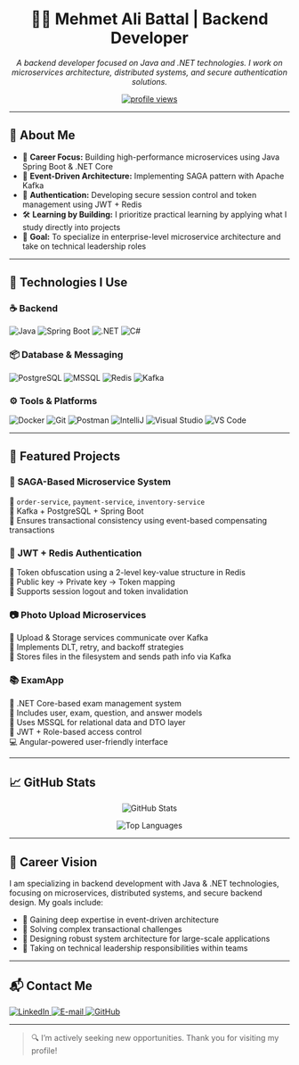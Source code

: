 <h1 align="center">🧑‍💻 Mehmet Ali Battal | Backend Developer</h1>

<p align="center">
  <i>A backend developer focused on Java and .NET technologies. I work on microservices architecture, distributed systems, and secure authentication solutions.</i>
</p>

<p align="center">
  <a href="https://github.com/mabattal">
    <img src="https://komarev.com/ghpvc/?username=mabattal&style=flat-square&color=blue" alt="profile views"/>
  </a>
</p>

---

## 🚀 About Me

- 🎯 **Career Focus:** Building high-performance microservices using Java Spring Boot & .NET Core  
- 🔄 **Event-Driven Architecture:** Implementing SAGA pattern with Apache Kafka  
- 🔐 **Authentication:** Developing secure session control and token management using JWT + Redis  
- 🛠️ **Learning by Building:** I prioritize practical learning by applying what I study directly into projects  
- 🚀 **Goal:** To specialize in enterprise-level microservice architecture and take on technical leadership roles

---

## 🧠 Technologies I Use

### ☕ Backend
![Java](https://img.shields.io/badge/Java-red?style=for-the-badge&logo=openjdk&logoColor=white)
![Spring Boot](https://img.shields.io/badge/Spring_Boot-6DB33F?style=for-the-badge&logo=springboot&logoColor=white)
![.NET](https://img.shields.io/badge/.NET_Core-512BD4?style=for-the-badge&logo=dotnet&logoColor=white)
![C#](https://img.shields.io/badge/C%23-239120?style=for-the-badge&logo=c-sharp&logoColor=white)

### 📦 Database & Messaging
![PostgreSQL](https://img.shields.io/badge/PostgreSQL-316192?style=for-the-badge&logo=postgresql&logoColor=white)
![MSSQL](https://img.shields.io/badge/Microsoft_SQL_Server-CC2927?style=for-the-badge&logo=microsoftsqlserver&logoColor=white)
![Redis](https://img.shields.io/badge/Redis-%23DC382D?style=for-the-badge&logo=redis&logoColor=white)
![Kafka](https://img.shields.io/badge/Kafka-000000?style=for-the-badge&logo=apachekafka&logoColor=white)

### ⚙️ Tools & Platforms
![Docker](https://img.shields.io/badge/Docker-2496ED?style=for-the-badge&logo=docker&logoColor=white)
![Git](https://img.shields.io/badge/Git-F05032?style=for-the-badge&logo=git&logoColor=white)
![Postman](https://img.shields.io/badge/Postman-FF6C37?style=for-the-badge&logo=postman&logoColor=white)
![IntelliJ](https://img.shields.io/badge/IDE-IntelliJ%20IDEA-blue?style=for-the-badge&logo=intellijidea&logoColor=white)
![Visual Studio](https://img.shields.io/badge/Visual_Studio-5C2D91?style=for-the-badge&logo=visualstudio&logoColor=white)
![VS Code](https://img.shields.io/badge/Visual_Studio_Code-007ACC?style=for-the-badge&logo=visualstudiocode&logoColor=white)

---

## 📌 Featured Projects

### 🔄 **SAGA-Based Microservice System**
📁 `order-service`, `payment-service`, `inventory-service`  
🔧 Kafka + PostgreSQL + Spring Boot  
🧠 Ensures transactional consistency using event-based compensating transactions

### 🔐 **JWT + Redis Authentication**
📁 Token obfuscation using a 2-level key-value structure in Redis  
🔐 Public key → Private key → Token mapping  
🔁 Supports session logout and token invalidation

### 📷 **Photo Upload Microservices**
📁 Upload & Storage services communicate over Kafka  
🎯 Implements DLT, retry, and backoff strategies  
💾 Stores files in the filesystem and sends path info via Kafka

### 📚 **ExamApp**
🎯 .NET Core-based exam management system  
👥 Includes user, exam, question, and answer models  
🧩 Uses MSSQL for relational data and DTO layer  
🔐 JWT + Role-based access control  
💻 Angular-powered user-friendly interface

---

## 📈 GitHub Stats

<p align="center">
  <img src="https://github-readme-stats.vercel.app/api?username=mabattal&show_icons=true&theme=tokyonight&hide_border=true" alt="GitHub Stats" />
</p>

<p align="center">
  <img src="https://github-readme-stats.vercel.app/api/top-langs/?username=mabattal&layout=compact&theme=tokyonight&hide_border=true" alt="Top Languages" />
</p>

---

## 🎯 Career Vision

I am specializing in backend development with Java & .NET technologies, focusing on microservices, distributed systems, and secure backend design. My goals include:

- 🔹 Gaining deep expertise in event-driven architecture  
- 🔹 Solving complex transactional challenges  
- 🔹 Designing robust system architecture for large-scale applications  
- 🔹 Taking on technical leadership responsibilities within teams

---

## 📬 Contact Me

<p align="left">
  <a href="https://linkedin.com/in/mabattal" target="_blank">
    <img alt="LinkedIn" src="https://img.shields.io/badge/LinkedIn-0A66C2?style=for-the-badge&logo=linkedin&logoColor=white" />
  </a>
  <a href="mailto:mehmetalibattal@gmail.com">
    <img alt="E-mail" src="https://img.shields.io/badge/E--mail-D14836?style=for-the-badge&logo=gmail&logoColor=white" />
  </a>
  <a href="https://github.com/mabattal" target="_blank">
    <img alt="GitHub" src="https://img.shields.io/badge/GitHub-000000?style=for-the-badge&logo=github&logoColor=white" />
  </a>
</p>

---

> 🔍 I’m actively seeking new opportunities. Thank you for visiting my profile!
